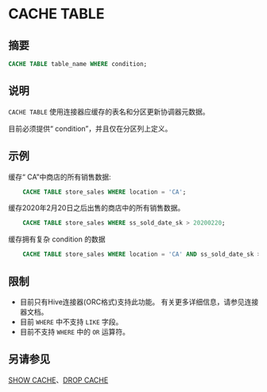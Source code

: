 
# CACHE TABLE

## 摘要

``` sql
CACHE TABLE table_name WHERE condition;
```

## 说明

`CACHE TABLE` 使用连接器应缓存的表名和分区更新协调器元数据。

目前必须提供“ condition”，并且仅在分区列上定义。

## 示例

缓存“ CA”中商店的所有销售数据:

``` sql
    CACHE TABLE store_sales WHERE location = 'CA';
```
缓存2020年2月20日之后出售的商店中的所有销售数据。
 
``` sql 
    CACHE TABLE store_sales WHERE ss_sold_date_sk > 20200220;
```
缓存拥有复杂 condition 的数据
```sql
    CACHE TABLE store_sales WHERE location = 'CA' AND ss_sold_date_sk > 20200220;
```
 

## 限制

- 目前只有Hive连接器(ORC格式)支持此功能。 有关更多详细信息，请参见连接器文档。
- 目前 `WHERE` 中不支持 `LIKE` 字段。
- 目前不支持 `WHERE` 中的 `OR` 运算符。

## 另请参见

[SHOW CACHE](./show-cache.md)、[DROP CACHE](./drop-cache.md)